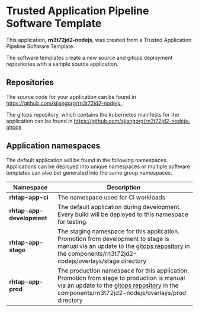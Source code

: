 # Trusted Application Pipeline Software Template

This application, **rn3t72jd2-nodejs**, was created from a Trusted Application Pipeline Software Template.

The software templates create a new source and gitops deployment repositories with a sample source application. 

## Repositories

The source code for your application can be found in [https://github.com/xjiangorg/rn3t72jd2-nodejs ](https://github.com/xjiangorg/rn3t72jd2-nodejs ).
 
The gitops repository, which contains the kubernetes manifests for the application can be found in 
[https://github.com/xjiangorg/rn3t72jd2-nodejs-gitops ](https://github.com/xjiangorg/rn3t72jd2-nodejs-gitops ) 

## Application namespaces 

The default application will be found in the following namespaces. Applications can be deployed into unique namespaces or multiple software templates can also bet generated into the same group namespaces.  

|  Namespace   |  Description   |  
| -------- | -------- |
| **rhtap-app-ci** | The namespace used for CI workloads |
| **rhtap-app-development** | The default application during development. Every build will be deployed to this namespace for testing. |
| **rhtap-app-stage** | The staging namespace for this application. Promotion from development to stage is manual via an update to the [gitops repository](https://github.com/xjiangorg/rn3t72jd2-nodejs-gitops ) in the components/rn3t72jd2-nodejs/overlays/stage directory |
| **rhtap-app-prod** | The production namespace for this application. Promotion from stage to production is manual via an update to the [gitops repository](https://github.com/xjiangorg/rn3t72jd2-nodejs-gitops ) in the components/rn3t72jd2-nodejs/overlays/prod directory |